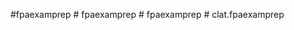 #fpaexamprep
#   f p a e x a m p r e p  
 #   f p a e x a m p r e p  
 #   c l a t . f p a e x a m p r e p  
 